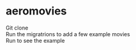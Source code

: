 # aeromovies

Git clone<br>
Run the migratrions to add a few example movies<br>
Run to see the example
